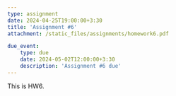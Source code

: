 ```yaml
---
type: assignment
date: 2024-04-25T19:00:00+3:30
title: 'Assignment #6'
attachment: /static_files/assignments/homework6.pdf

due_event: 
    type: due
    date: 2024-05-02T12:00:00+3:30
    description: 'Assignment #6 due'
---
```

This is HW6.


